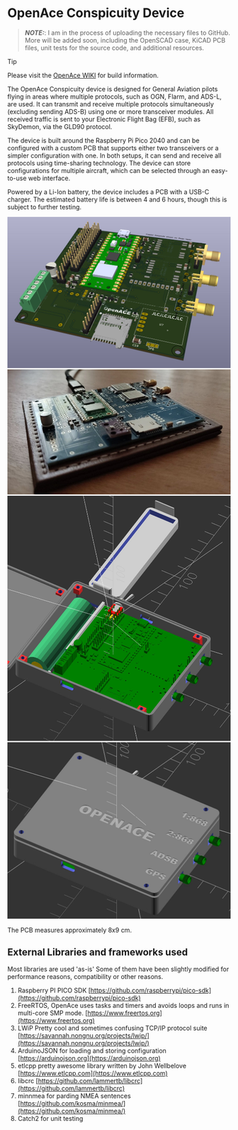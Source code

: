# OpenAce Conspicuity Device

> **_NOTE:_**: 
> I am in the process of uploading the necessary files to GitHub. More will be added soon, including the OpenSCAD case, KiCAD PCB files, unit tests for the source code, and additional resources.

> [!TIP]
> Please visit the [OpenAce WIKI](https://github.com/rvt/OpenAce/wiki) for build information.

The OpenAce Conspicuity device is designed for General Aviation pilots flying in areas where multiple protocols, such as OGN, Flarm, and ADS-L, are used. It can transmit and receive multiple protocols simultaneously (excluding sending ADS-B) using one or more transceiver modules. All received traffic is sent to your Electronic Flight Bag (EFB), such as SkyDemon, via the GLD90 protocol.

The device is built around the Raspberry Pi Pico 2040 and can be configured with a custom PCB that supports either two transceivers or a simpler configuration with one. In both setups, it can send and receive all protocols using time-sharing technology. The device can store configurations for multiple aircraft, which can be selected through an easy-to-use web interface.

Powered by a Li-Ion battery, the device includes a PCB with a USB-C charger. The estimated battery life is between 4 and 6 hours, though this is subject to further testing.

![KiCAD 3D Rendering](doc/img/kicadpcb.jpg)
![Soldered PCB](doc/img/solderedpcb.jpg)
![OpenScad View (Open)](doc/img/openscadopen.jpg)
![OpenScad View (Closed)](doc/img/openscadclosed.jpg)

The PCB measures approximately 8x9 cm.

## External Libraries and frameworks used

Most libraries are used 'as-is' Some of them have been slightly modified for performance reasons, compatibility or 
other reasons.

1. Raspberry PI PICO SDK [https://github.com/raspberrypi/pico-sdk](https://github.com/raspberrypi/pico-sdk)
2. FreeRTOS, OpenAce uses tasks and timers and avoids loops and runs in multi-core SMP mode. [https://www.freertos.org](https://www.freertos.org)
3. LWiP Pretty cool and sometimes confusing TCP/IP protocol suite [https://savannah.nongnu.org/projects/lwip/](https://savannah.nongnu.org/projects/lwip/)
4. ArduinoJSON for loading and storing configuration [https://arduinojson.org](https://arduinojson.org)
5. etlcpp pretty awesome library written by John Wellbelove  [https://www.etlcpp.com](https://www.etlcpp.com)
6. libcrc [https://github.com/lammertb/libcrc](https://github.com/lammertb/libcrc)
7. minnmea for parding NMEA sentences [https://github.com/kosma/minmea/](https://github.com/kosma/minmea/)
8. Catch2 for unit testing
